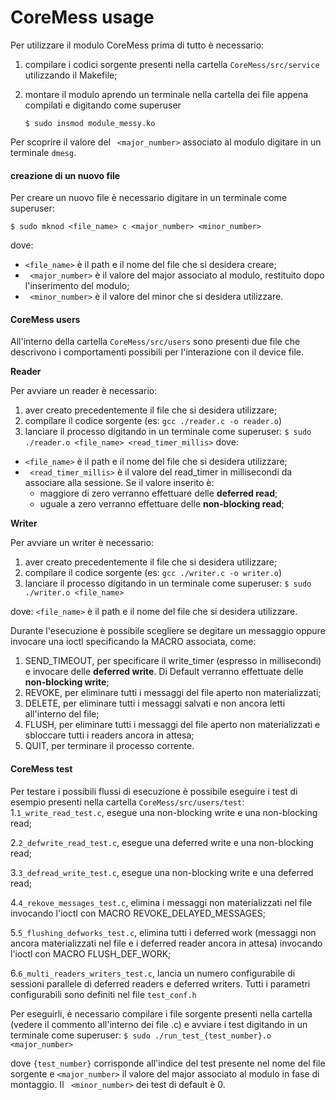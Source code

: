 # CoreMess usage

Per utilizzare il modulo CoreMess prima di tutto è necessario:
1. compilare i codici sorgente presenti nella cartella ```CoreMess/src/service``` utilizzando il Makefile;
2. montare il modulo aprendo un terminale nella cartella dei file appena compilati e digitando come superuser
    
    ```$ sudo insmod module_messy.ko```
    
Per scoprire il valore del ``` <major_number>``` associato al modulo digitare in un terminale ```dmesg```.
#### creazione di un nuovo file
Per creare un nuovo file è necessario digitare in un terminale come superuser:

```$ sudo mknod <file_name> c <major_number> <minor_number>```

dove:
- ```<file_name>``` è il path e il nome del file che si desidera creare;
- ``` <major_number>``` è il valore del major associato al modulo, restituito dopo l'inserimento del modulo;
- ``` <minor_number>``` è il valore del minor che si desidera utilizzare.

#### CoreMess users
All'interno della cartella ```CoreMess/src/users``` sono presenti due file che descrivono i comportamenti possibili per l'interazione con il device file.

**Reader**

Per avviare un reader è necessario:
1. aver creato precedentemente il file che si desidera utilizzare;
2. compilare il codice sorgente (es: ```gcc ./reader.c -o reader.o```)
3. lanciare il processo digitando in un terminale come superuser:
    ```$ sudo ./reader.o <file_name> <read_timer_millis>```
dove:
- ```<file_name>``` è il path e il nome del file che si desidera utilizzare;
- ``` <read_timer_millis>``` è il valore del read_timer in millisecondi da associare alla sessione. 
Se il valore inserito è:
   - maggiore di zero verranno effettuare delle **deferred read**;
   - uguale a zero verranno effettuare delle **non-blocking read**;

**Writer**

Per avviare un writer è necessario:
1. aver creato precedentemente il file che si desidera utilizzare;
2. compilare il codice sorgente (es: ```gcc ./writer.c -o writer.o```)
3. lanciare il processo digitando in un terminale come superuser:
    ```$ sudo ./writer.o <file_name> ``` 
    
dove: ```<file_name>``` è il path e il nome del file che si desidera utilizzare.

Durante l'esecuzione è possibile scegliere se degitare un messaggio oppure invocare una ioctl specificando la MACRO associata, come:
  1. SEND_TIMEOUT, per specificare il write_timer (espresso in millisecondi) e invocare delle **deferred write**. Di Default verranno effettuate delle **non-blocking write**;
  2. REVOKE, per eliminare tutti i messaggi del file aperto non materializzati;
  3. DELETE, per eliminare tutti i messaggi salvati e non ancora letti all'interno del file;
  4. FLUSH, per eliminare tutti i messaggi del file aperto non materializzati e sbloccare tutti i readers ancora in attesa;
  5. QUIT, per terminare il processo corrente.
  
#### CoreMess test
Per testare i possibili flussi di esecuzione è possibile eseguire i test di esempio presenti nella cartella ```CoreMess/src/users/test```:
1.```1_write_read_test.c```, esegue una non-blocking write e una non-blocking read;

2.```2_defwrite_read_test.c```, esegue una deferred write e una non-blocking read;

3.```3_defread_write_test.c```, esegue una non-blocking write e una deferred read;

4.```4_rekove_messages_test.c```, elimina i messaggi non materializzati nel file invocando l'ioctl con MACRO REVOKE_DELAYED_MESSAGES;

5.```5_flushing_defworks_test.c```, elimina tutti i deferred work (messaggi non ancora materializzati nel file e i deferred reader ancora in attesa) invocando l'ioctl con MACRO FLUSH_DEF_WORK;

6.```6_multi_readers_writers_test.c```, lancia un numero configurabile di sessioni parallele di deferred readers e deferred writers. Tutti i parametri configurabili sono definiti nel file ```test_conf.h```

Per eseguirli, è necessario compilare i file sorgente presenti nella cartella (vedere il commento all'interno dei file .c) e avviare i test digitando in un terminale come superuser:
```$ sudo ./run_test_{test_number}.o <major_number>```

dove ```{test_number}``` corrisponde all'indice del test presente nel nome del file sorgente e ```<major_number>``` il valore del major associato al modulo in fase di montaggio.
Il ``` <minor_number>``` dei test di default è 0. 
